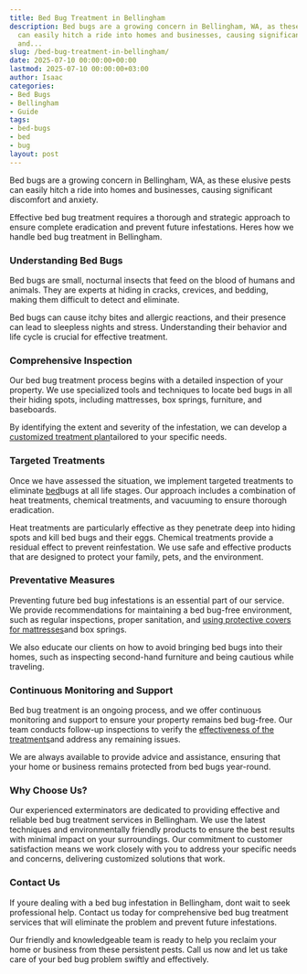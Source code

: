 ```yaml
---
title: Bed Bug Treatment in Bellingham
description: Bed bugs are a growing concern in Bellingham, WA, as these elusive pests
  can easily hitch a ride into homes and businesses, causing significant discomfort
  and...
slug: /bed-bug-treatment-in-bellingham/
date: 2025-07-10 00:00:00+00:00
lastmod: 2025-07-10 00:00:00+03:00
author: Isaac
categories:
- Bed Bugs
- Bellingham
- Guide
tags:
- bed-bugs
- bed
- bug
layout: post
---
```

Bed bugs are a growing concern in Bellingham, WA, as these elusive pests can easily hitch a ride into homes and businesses, causing significant discomfort and anxiety.

Effective bed bug treatment requires a thorough and strategic approach to ensure complete eradication and prevent future infestations. Heres how we handle bed bug treatment in Bellingham.

###  Understanding Bed Bugs

Bed bugs are small, nocturnal insects that feed on the blood of humans and animals. They are experts at hiding in cracks, crevices, and bedding, making them difficult to detect and eliminate.

Bed bugs can cause itchy bites and allergic reactions, and their presence can lead to sleepless nights and stress. Understanding their behavior and life cycle is crucial for effective treatment.

###  Comprehensive Inspection

Our bed bug treatment process begins with a detailed inspection of your property. We use specialized tools and techniques to locate bed bugs in all their hiding spots, including mattresses, box springs, furniture, and baseboards.

By identifying the extent and severity of the infestation, we can develop a [customized treatment plan](https://pestpolicy.com/how-to-get-rid-of-[bed-bugs](https://pestpolicy.com/bed-bug-bites-vs-mosquito-bites/)-fast/)tailored to your specific needs.

###  Targeted Treatments

Once we have assessed the situation, we implement targeted treatments to eliminate [bed](https://pestpolicy.com/bed-bug-bites-vs-other-bites/)bugs at all life stages. Our approach includes a combination of heat treatments, chemical treatments, and vacuuming to ensure thorough eradication.

Heat treatments are particularly effective as they penetrate deep into hiding spots and kill bed bugs and their eggs. Chemical treatments provide a residual effect to prevent reinfestation. We use safe and effective products that are designed to protect your family, pets, and the environment.

###  Preventative Measures

Preventing future bed bug infestations is an essential part of our service. We provide recommendations for maintaining a bed bug-free environment, such as regular inspections, proper sanitation, and [using protective covers for mattresses](https://pestpolicy.com/best-bed-bug-mattress-encasements/)and box springs.

We also educate our clients on how to avoid bringing bed bugs into their homes, such as inspecting second-hand furniture and being cautious while traveling.

###  Continuous Monitoring and Support

Bed bug treatment is an ongoing process, and we offer continuous monitoring and support to ensure your property remains bed bug-free. Our team conducts follow-up inspections to verify the [effectiveness of the treatments](https://www.epa.gov/bedbugs/do-it-yourself-bed-bug-control)and address any remaining issues.

We are always available to provide advice and assistance, ensuring that your home or business remains protected from bed bugs year-round.

###  Why Choose Us?

Our experienced exterminators are dedicated to providing effective and reliable bed bug treatment services in Bellingham. We use the latest techniques and environmentally friendly products to ensure the best results with minimal impact on your surroundings. Our commitment to customer satisfaction means we work closely with you to address your specific needs and concerns, delivering customized solutions that work.

###  Contact Us

If youre dealing with a bed bug infestation in Bellingham, dont wait to seek professional help. Contact us today for comprehensive bed bug treatment services that will eliminate the problem and prevent future infestations.

Our friendly and knowledgeable team is ready to help you reclaim your home or business from these persistent pests. Call us now and let us take care of your bed bug problem swiftly and effectively.
